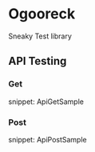 # Ogooreck

Sneaky Test library

## API Testing

### Get

snippet: ApiGetSample

### Post

snippet: ApiPostSample
